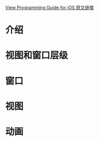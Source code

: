 [View Programming Guide for iOS 原文链接](https://developer.apple.com/library/content/documentation/WindowsViews/Conceptual/ViewPG_iPhoneOS/Introduction/Introduction.html#//apple_ref/doc/uid/TP40009503)

# 介绍

# 视图和窗口层级

# 窗口

# 视图

# 动画
